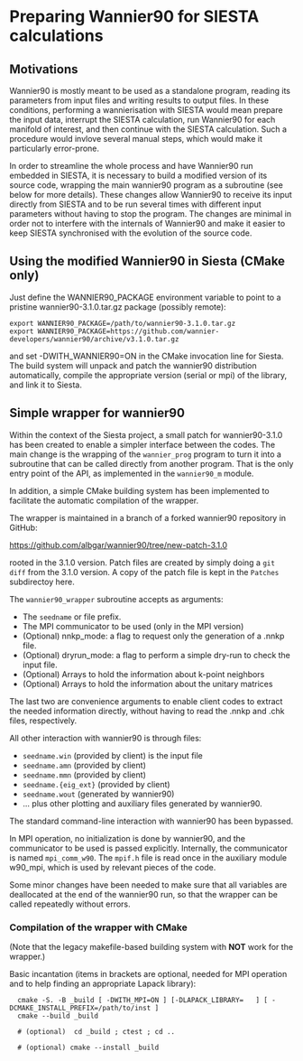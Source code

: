 Preparing Wannier90 for SIESTA calculations
===========================================


Motivations
-----------

Wannier90 is mostly meant to be used as a standalone program, reading
its parameters from input files and writing results to output
files. In these conditions, performing a wannierisation with SIESTA
would mean prepare the input data, interrupt the SIESTA calculation,
run Wannier90 for each manifold of interest, and then continue with
the SIESTA calculation. Such a procedure would invlove several manual
steps, which would make it particularly error-prone.

In order to streamline the whole process and have Wannier90 run
embedded in SIESTA, it is necessary to build a modified version of its
source code, wrapping the main wannier90 program as a subroutine (see
below for more details). These changes allow Wannier90 to receive its
input directly from SIESTA and to be run several times with different
input parameters without having to stop the program. The changes are
minimal in order not to interfere with the internals of Wannier90 and
make it easier to keep SIESTA synchronised with the evolution of the
source code.


Using the modified Wannier90 in Siesta (CMake only)
---------------------------------------------------

Just define the WANNIER90_PACKAGE environment variable to point to
a pristine wannier90-3.1.0.tar.gz package (possibly remote):

    export WANNIER90_PACKAGE=/path/to/wannier90-3.1.0.tar.gz
    export WANNIER90_PACKAGE=https://github.com/wannier-developers/wannier90/archive/v3.1.0.tar.gz

and set -DWITH_WANNIER90=ON in the CMake invocation line for
Siesta. The build system will unpack and patch the wannier90
distribution automatically, compile the appropriate version
(serial or mpi) of the library, and link it to Siesta.

Simple wrapper for wannier90
----------------------------

Within the context of the Siesta project, a small patch for
wannier90-3.1.0 has been created to enable a simpler interface between
the codes. The main change is the wrapping of the ``wannier_prog``
program to turn it into a subroutine that can be called directly from
another program. That is the only entry point of the API, as
implemented in the ``wannier90_m`` module.

In addition, a simple CMake building system has been implemented to facilitate
the automatic compilation of the wrapper.

The wrapper is maintained in a branch of a forked wannier90 repository in GitHub:

  https://github.com/albgar/wannier90/tree/new-patch-3.1.0

rooted in the 3.1.0 version. Patch files are created by simply doing a `git diff`
from the 3.1.0 version. A copy of the patch file is kept in the `Patches` subdirectoy here.

The ``wannier90_wrapper`` subroutine accepts as arguments:

* The ``seedname`` or file prefix.
* The MPI communicator to be used (only in the MPI version)
* (Optional) nnkp_mode: a flag to request only the generation of a .nnkp file.
* (Optional) dryrun_mode: a flag to perform a simple dry-run to check the input file.
* (Optional) Arrays to hold the information about k-point neighbors
* (Optional) Arrays to hold the information about the unitary matrices

The last two are convenience arguments to enable client codes to extract the needed information
directly, without having to read the .nnkp and .chk files, respectively.

All other interaction with wannier90 is through files:

* ``seedname.win`` (provided by client) is the input file
* ``seedname.amn`` (provided by client) 
* ``seedname.mmn`` (provided by client)
* ``seedname.{eig_ext}`` (provided by client)
* ``seedname.wout`` (generated by wannier90)
*  ... plus other plotting and auxiliary files generated by wannier90.

The standard command-line interaction with wannier90 has been bypassed.

In MPI operation, no initialization is done by wannier90, and the communicator to be used is
passed explicitly. Internally, the communicator is named ``mpi_comm_w90``. The ``mpif.h`` file
is read once in the auxiliary module w90_mpi, which is used by relevant pieces of the code.

Some minor changes have been needed to make sure that all variables are deallocated at the end
of the wannier90 run, so that the wrapper can be called repeatedly without errors.

### Compilation of the wrapper with CMake

(Note that the legacy makefile-based building system with **NOT** work for the wrapper.)

Basic incantation (items in brackets are optional, needed for MPI operation and to help finding
an appropriate Lapack library):

```
  cmake -S. -B _build [ -DWITH_MPI=ON ] [-DLAPACK_LIBRARY=   ] [ -DCMAKE_INSTALL_PREFIX=/path/to/inst ]
  cmake --build _build

  # (optional)  cd _build ; ctest ; cd ..

  # (optional) cmake --install _build
```

  

